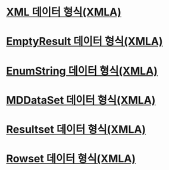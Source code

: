 # [XML 데이터 형식(XMLA)](xml-data-types-xmla.md)

# [EmptyResult 데이터 형식(XMLA)](emptyresult-data-type-xmla.md)
# [EnumString 데이터 형식(XMLA)](enumstring-data-type-xmla.md)
# [MDDataSet 데이터 형식(XMLA)](mddataset-data-type-xmla.md)
# [Resultset 데이터 형식(XMLA)](resultset-data-type-xmla.md)
# [Rowset 데이터 형식(XMLA)](rowset-data-type-xmla.md)
